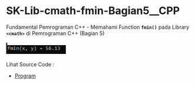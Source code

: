 # SK-Lib-cmath-fmin-Bagian5__CPP
Fundamental Pemrograman C++ - Memahami Function <code><b>fmin()</b></code> pada Library <code><b>&lt;cmath></b></code> di Pemrograman C++ (Bagian 5)<br><br>
<img src="https://github.com/RizkyKhapidsyah/SK-Lib-cmath-fmin-Bagian5__CPP/blob/master/SK-Lib-cmath-fmin-Bagian5__CPP/result/001.PNG"><br><br>
Lihat Source Code : <br>
- <a href="https://github.com/RizkyKhapidsyah/SK-Lib-cmath-fmin-Bagian5__CPP/blob/master/SK-Lib-cmath-fmin-Bagian5__CPP/Source.cpp">Program</a>
